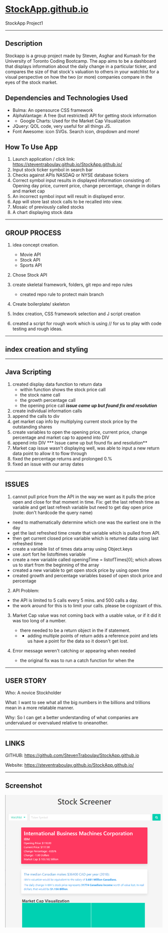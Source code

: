 # [StockApp.github.io](https://steventraboulay.github.io/StockApp.github.io/)
StockApp Project1

-------------
## Description

Stockapp is a group project made by Steven, Asghar and Kumash for the University of Toronto Coding Bootcamp. The app aims to be a dashboard that displays information about the daily change in a particular ticker, and compares the size of that stock's valuation to others in your watchlist for a visual perspective on how the two (or more) companies compare in the eyes of the stock market.


## Dependencies and Technologies Used

- Bulma: An opensource CSS framework
- AlphaVantage: A free (but restricted) API for getting stock information
- - Google Charts: Used for the Market Cap Visualization
- JQuery: QOL code, very useful for all things JS.
- Font Awesome: icon SVGs. Search icon, dropdown and more!

How To Use App
-------------

1. Launch application /  click link: https://steventraboulay.github.io/StockApp.github.io/
2. Input stock ticker symbol in search bar
3. Checks against APIs NASDAQ or NYSE database tickers
4. Correct symbol input results in displayed information consisting of: Opening day price, current price, change percentage, change in dollars and market cap
5. An incorrect symbol input will result in displayed error.
6. App will store last stock calls to be recalled into view. 
7. Mosaic of previously called stocks
8. A chart displaying stock data

------------
GROUP PROCESS
-------------
1. idea concept creation.
    - Movie API
    - Stock API
    - Sports API

2. Chose Stock API

3. create skeletal framework, folders, git repo and repo rules
    - created repo rule to protect main branch
4. Create boilerplate/ skeleton
5. Index creation, CSS framework selection and J script creation
6. created a script for rough work which is using // for us to play with code testing and rough ideas. 


------------------------
index creation and styling
-------------------------


-------------
Java Scripting
-------------
1. created display data function to return data
   - within function shows the stock price call
   - the stock name call
   - the growth percentage call
   - the opening price call
    ***issue came up but found fix and resolution***
2. create individual information calls
3. append the calls to div
4. get market cap info  by multiplying current stock price by the outstanding shares
5. create variables to open the opening price, current price, change percentage and market cap to append into DIV
6. append into DIV
*** Issue came up but found fix and resolution**
7. Market cap issue wasn't displaying well, was able to input a new return data point to allow it to flow through
8. fixed the percentage returns and prolonged 0.%
9. fixed an issue with our array dates 





-------------
ISSUES
-------------

1. cannot pull price from the API in the way we want as it pulls the price open and close for that moment in time.
Fix: get the last refresh time as variable and get last refresh variable but need to get day open price
(note: don't hardcode the query name)
- need to mathematically determine which one was the earliest one in the day
- get the last refreshed time create that variable which is pulled from API.
- then get current closed price variable which is returned data using last refreshed time
- create a variable list of times data array using Object.keys
- use .sort fort he listoftimes variable
- create a new variable called openingTime = listofTimes[0]; which allows us to start from the beginning of the array 
- created a new variable to get open stock price by using open time
- created growth and percentage variables based of open stock price and percentage
2. API Problem:
- the API is limited to 5 calls every 5 mins. and 500 calls a day.
- the work around for this is to limit your calls. please be cognizant of this. 

3. Market Cap value was not coming back with a usable value, or if it did it was too long of a number.
    -  there needed to be a return object in the if statement. 
    - -  adding multiple points of return adds a reference point and lets us have a point for the data so it doesn't get lost. 

4.  Error message weren't catching or appearing when needed

    - the original fix was to run a catch function for when the 

-------
USER STORY
-------
Who: A novice Stockholder

What: I want to see what all the big numbers in the billions and trillions mean in a more relatable manner.

Why: So I can get a better understanding of what companies are undervalued or overvalued relative to oneanother. 


----------
LINKS
----------
GITHUB: https://github.com/StevenTraboulay/StockApp.github.io

Website: https://steventraboulay.github.io/StockApp.github.io/

-------------
Screenshot
-------------

![Alt text](/assets/img/screenshot.PNG "Screenshot 1")
